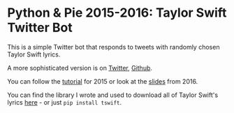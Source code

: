 Python & Pie 2015-2016: Taylor Swift Twitter Bot
================================================

This is a simple Twitter bot that responds to tweets with randomly chosen Taylor
Swift lyrics.

A more sophisticated version is on [Twitter](https://twitter.com/pyswizzle),
[Github](https://github.com/brenns10/pyswizzle).

You can follow the [tutorial](tutorial.md) for 2015 or look at the
[slides](http://brennan.io/talks/2016/08/07/python-and-pie/) from 2016.

You can find the library I wrote and used to download all of Taylor Swift's
lyrics [here](https://github.com/brenns10/tswift) - or just `pip install
tswift`.

